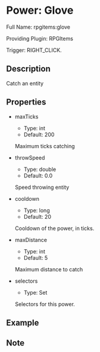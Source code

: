 # Power: Glove

<!-- This file is generated ingame by `/rpgitem gen-wiki`. -->
<!-- Please only edit between "beginCustomXXXX" and "endCustomXXXX".  -->
<!-- If you want to edit description of this power or property, -->
<!-- please edit corresponding section in "resources/lang/en_US.yml" -->

Full Name: rpgitems:glove

Providing Plugin: RPGItems

Trigger: RIGHT_CLICK.

<!-- beginCustomHeader -->
<!-- endCustomHeader -->

## Description

Catch an entity
<!-- beginCustomDescription -->
<!-- endCustomDescription -->

## Properties

* maxTicks

  * Type: int
  * Default: 200

  Maximum ticks catching

* throwSpeed

  * Type: double
  * Default: 0.0

  Speed throwing entity

* cooldown

  * Type: long
  * Default: 20

  Cooldown of the power, in ticks.

* maxDistance

  * Type: int
  * Default: 5

  Maximum distance to catch

* selectors

  * Type: Set<String>

  Selectors for this power.


<!-- beginCustomProperties -->
<!-- endCustomProperties -->

## Example

<!-- beginCustomExample -->
<!-- endCustomExample -->

## Note

<!-- beginCustomNote -->
<!-- endCustomNote -->
